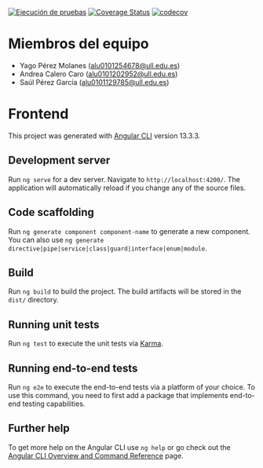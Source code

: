 [![Ejecución de pruebas](https://github.com/SyTW-2122/E01/actions/workflows/node.js.yml/badge.svg)](https://github.com/SyTW-2122/E01/actions/workflows/node.js.yml) [![Coverage Status](https://coveralls.io/repos/github/SyTW-2122/E01/badge.svg?branch=main)](https://coveralls.io/github/SyTW-2122/E01?branch=main) [![codecov](https://codecov.io/gh/SyTW-2122/E01/branch/main/graph/badge.svg?token=TYLW9UXF2F)](https://codecov.io/gh/SyTW-2122/E01)

# Miembros del equipo

* Yago Pérez Molanes (alu0101254678@ull.edu.es)
* Andrea Calero Caro (alu0101202952@ull.edu.es)
* Saúl Pérez García (alu0101129785@ull.edu.es)

# Frontend

This project was generated with [Angular CLI](https://github.com/angular/angular-cli) version 13.3.3.

## Development server

Run `ng serve` for a dev server. Navigate to `http://localhost:4200/`. The application will automatically reload if you change any of the source files.

## Code scaffolding

Run `ng generate component component-name` to generate a new component. You can also use `ng generate directive|pipe|service|class|guard|interface|enum|module`.

## Build

Run `ng build` to build the project. The build artifacts will be stored in the `dist/` directory.

## Running unit tests

Run `ng test` to execute the unit tests via [Karma](https://karma-runner.github.io).

## Running end-to-end tests

Run `ng e2e` to execute the end-to-end tests via a platform of your choice. To use this command, you need to first add a package that implements end-to-end testing capabilities.

## Further help

To get more help on the Angular CLI use `ng help` or go check out the [Angular CLI Overview and Command Reference](https://angular.io/cli) page.

